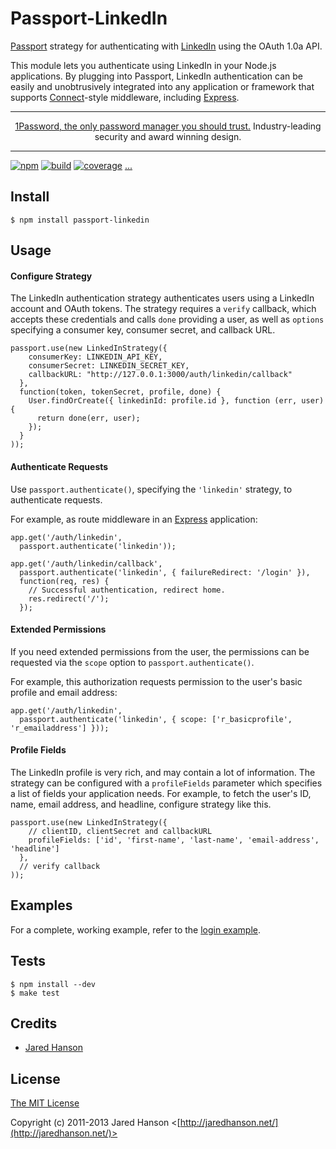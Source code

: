 # Passport-LinkedIn

[Passport](http://passportjs.org/) strategy for authenticating with [LinkedIn](http://www.linkedin.com/)
using the OAuth 1.0a API.

This module lets you authenticate using LinkedIn in your Node.js applications.
By plugging into Passport, LinkedIn authentication can be easily and
unobtrusively integrated into any application or framework that supports
[Connect](http://www.senchalabs.org/connect/)-style middleware, including
[Express](http://expressjs.com/).

---

<p align="center"><a href="http://www.tkqlhce.com/click-8907558-13433666" target="_top">1Password, the only password manager you should trust.</a> Industry-leading security and award winning design.</p>

---

[![npm](https://img.shields.io/npm/v/passport-linkedin.svg)](https://www.npmjs.com/package/passport-linkedin)
[![build](https://img.shields.io/travis/jaredhanson/passport-linkedin.svg)](https://travis-ci.org/jaredhanson/passport-linkedin)
[![coverage](https://img.shields.io/coveralls/jaredhanson/passport-linkedin.svg)](https://coveralls.io/github/jaredhanson/passport-linkedin)
[...](https://github.com/jaredhanson/passport-linkedin/wiki/Status)

## Install

    $ npm install passport-linkedin

## Usage

#### Configure Strategy

The LinkedIn authentication strategy authenticates users using a LinkedIn
account and OAuth tokens.  The strategy requires a `verify` callback, which
accepts these credentials and calls `done` providing a user, as well as
`options` specifying a consumer key, consumer secret, and callback URL.

    passport.use(new LinkedInStrategy({
        consumerKey: LINKEDIN_API_KEY,
        consumerSecret: LINKEDIN_SECRET_KEY,
        callbackURL: "http://127.0.0.1:3000/auth/linkedin/callback"
      },
      function(token, tokenSecret, profile, done) {
        User.findOrCreate({ linkedinId: profile.id }, function (err, user) {
          return done(err, user);
        });
      }
    ));

#### Authenticate Requests

Use `passport.authenticate()`, specifying the `'linkedin'` strategy, to
authenticate requests.

For example, as route middleware in an [Express](http://expressjs.com/)
application:

    app.get('/auth/linkedin',
      passport.authenticate('linkedin'));
    
    app.get('/auth/linkedin/callback', 
      passport.authenticate('linkedin', { failureRedirect: '/login' }),
      function(req, res) {
        // Successful authentication, redirect home.
        res.redirect('/');
      });

#### Extended Permissions

If you need extended permissions from the user, the permissions can be requested
via the `scope` option to `passport.authenticate()`.

For example, this authorization requests permission to the user's basic profile
and email address:

    app.get('/auth/linkedin',
      passport.authenticate('linkedin', { scope: ['r_basicprofile', 'r_emailaddress'] }));

#### Profile Fields

The LinkedIn profile is very rich, and may contain a lot of information.  The
strategy can be configured with a `profileFields` parameter which specifies a
list of fields your application needs.  For example, to fetch the user's ID, name,
email address, and headline, configure strategy like this.

    passport.use(new LinkedInStrategy({
        // clientID, clientSecret and callbackURL
        profileFields: ['id', 'first-name', 'last-name', 'email-address', 'headline']
      },
      // verify callback
    ));

## Examples

For a complete, working example, refer to the [login example](https://github.com/jaredhanson/passport-linkedin/tree/master/examples/login).

## Tests

    $ npm install --dev
    $ make test

## Credits

  - [Jared Hanson](http://github.com/jaredhanson)

## License

[The MIT License](http://opensource.org/licenses/MIT)

Copyright (c) 2011-2013 Jared Hanson <[http://jaredhanson.net/](http://jaredhanson.net/)>

